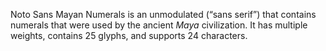 Noto Sans Mayan Numerals is an unmodulated (“sans serif”) that contains numerals that were used by the ancient _Maya_ civilization. It has multiple weights, contains 25 glyphs, and supports 24 characters.